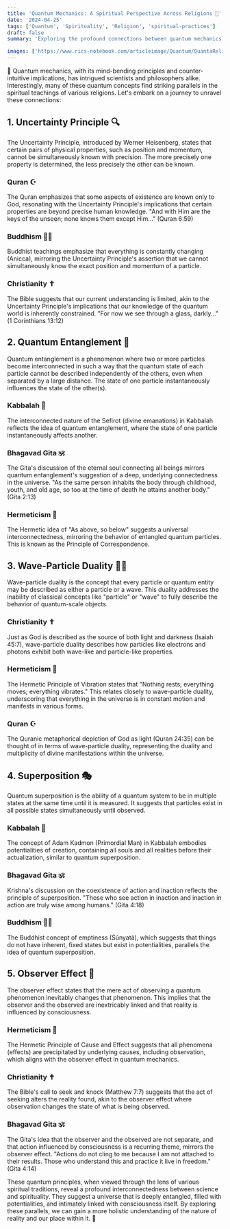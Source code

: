 ```yaml
---
title: 'Quantum Mechanics: A Spiritual Perspective Across Religions 🌌'
date: '2024-04-25'
tags: ['Quantum', 'Spirituality', 'Religion', 'spiritual-practices']
draft: false
summary: 'Exploring the profound connections between quantum mechanics and spiritual teachings from various religious traditions.'

images: ['https://www.rics-notebook.com/articleimage/Quantum/QuantaReliga.png']
---
```


🌌 Quantum mechanics, with its mind-bending principles and counter-intuitive implications, has intrigued scientists and philosophers alike. Interestingly, many of these quantum concepts find striking parallels in the spiritual teachings of various religions. Let's embark on a journey to unravel these connections:

## 1. Uncertainty Principle 🔍

The Uncertainty Principle, introduced by Werner Heisenberg, states that certain pairs of physical properties, such as position and momentum, cannot be simultaneously known with precision. The more precisely one property is determined, the less precisely the other can be known.

### Quran ☪️

The Quran emphasizes that some aspects of existence are known only to God, resonating with the Uncertainty Principle's implications that certain properties are beyond precise human knowledge. "And with Him are the keys of the unseen; none knows them except Him..." (Quran 6:59)

### Buddhism 🧘‍♀️

Buddhist teachings emphasize that everything is constantly changing (Anicca), mirroring the Uncertainty Principle's assertion that we cannot simultaneously know the exact position and momentum of a particle.

### Christianity ✝️

The Bible suggests that our current understanding is limited, akin to the Uncertainty Principle's implications that our knowledge of the quantum world is inherently constrained. "For now we see through a glass, darkly..." (1 Corinthians 13:12)

## 2. Quantum Entanglement 🔗

Quantum entanglement is a phenomenon where two or more particles become interconnected in such a way that the quantum state of each particle cannot be described independently of the others, even when separated by a large distance. The state of one particle instantaneously influences the state of the other(s).

### Kabbalah 🌳

The interconnected nature of the Sefirot (divine emanations) in Kabbalah reflects the idea of quantum entanglement, where the state of one particle instantaneously affects another.

### Bhagavad Gita 🕉️

The Gita's discussion of the eternal soul connecting all beings mirrors quantum entanglement's suggestion of a deep, underlying connectedness in the universe. "As the same person inhabits the body through childhood, youth, and old age, so too at the time of death he attains another body." (Gita 2:13)

### Hermeticism 🔮

The Hermetic idea of "As above, so below" suggests a universal interconnectedness, mirroring the behavior of entangled quantum particles. This is known as the Principle of Correspondence.

## 3. Wave-Particle Duality 🌊🎾

Wave-particle duality is the concept that every particle or quantum entity may be described as either a particle or a wave. This duality addresses the inability of classical concepts like "particle" or "wave" to fully describe the behavior of quantum-scale objects.

### Christianity ✝️

Just as God is described as the source of both light and darkness (Isaiah 45:7), wave-particle duality describes how particles like electrons and photons exhibit both wave-like and particle-like properties.

### Hermeticism 🔮

The Hermetic Principle of Vibration states that "Nothing rests; everything moves; everything vibrates." This relates closely to wave-particle duality, underscoring that everything in the universe is in constant motion and manifests in various forms.

### Quran ☪️

The Quranic metaphorical depiction of God as light (Quran 24:35) can be thought of in terms of wave-particle duality, representing the duality and multiplicity of divine manifestations within the universe.

## 4. Superposition 🎭

Quantum superposition is the ability of a quantum system to be in multiple states at the same time until it is measured. It suggests that particles exist in all possible states simultaneously until observed.

### Kabbalah 🌳

The concept of Adam Kadmon (Primordial Man) in Kabbalah embodies potentialities of creation, containing all souls and all realities before their actualization, similar to quantum superposition.

### Bhagavad Gita 🕉️

Krishna's discussion on the coexistence of action and inaction reflects the principle of superposition. "Those who see action in inaction and inaction in action are truly wise among humans." (Gita 4:18)

### Buddhism 🧘‍♀️

The Buddhist concept of emptiness (Śūnyatā), which suggests that things do not have inherent, fixed states but exist in potentialities, parallels the idea of quantum superposition.

## 5. Observer Effect 🔭

The observer effect states that the mere act of observing a quantum phenomenon inevitably changes that phenomenon. This implies that the observer and the observed are inextricably linked and that reality is influenced by consciousness.

### Hermeticism 🔮

The Hermetic Principle of Cause and Effect suggests that all phenomena (effects) are precipitated by underlying causes, including observation, which aligns with the observer effect in quantum mechanics.

### Christianity ✝️

The Bible's call to seek and knock (Matthew 7:7) suggests that the act of seeking alters the reality found, akin to the observer effect where observation changes the state of what is being observed.

### Bhagavad Gita 🕉️

The Gita's idea that the observer and the observed are not separate, and that action influenced by consciousness is a recurring theme, mirrors the observer effect. "Actions do not cling to me because I am not attached to their results. Those who understand this and practice it live in freedom." (Gita 4:14)

These quantum principles, when viewed through the lens of various spiritual traditions, reveal a profound interconnectedness between science and spirituality. They suggest a universe that is deeply entangled, filled with potentialities, and intimately linked with consciousness itself. By exploring these parallels, we can gain a more holistic understanding of the nature of reality and our place within it. 🌠
